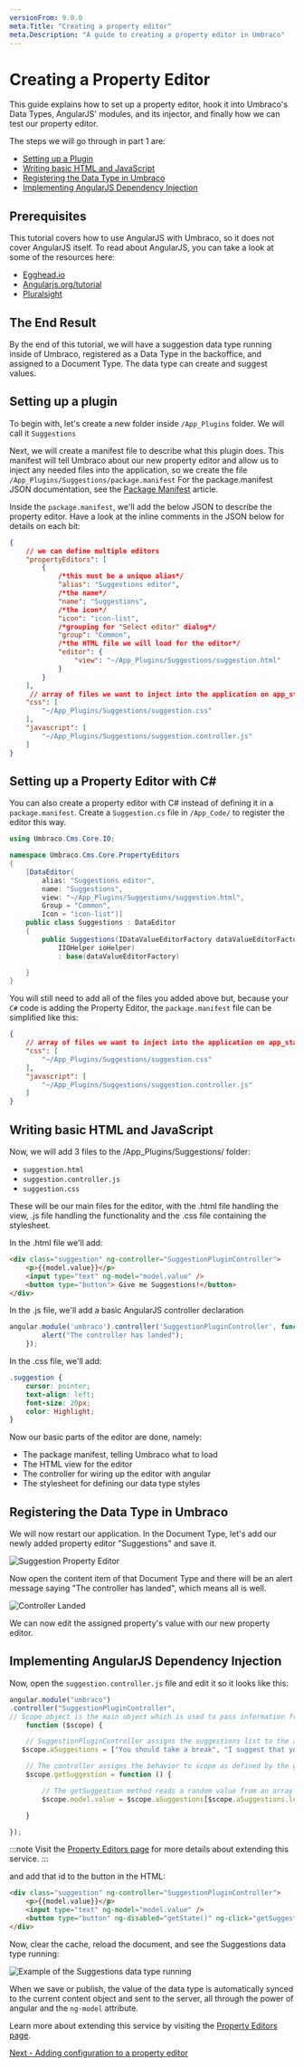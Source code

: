 ```yaml
---
versionFrom: 9.0.0
meta.Title: "Creating a property editor"
meta.Description: "A guide to creating a property editor in Umbraco"
---
```


# Creating a Property Editor

This guide explains how to set up a property editor, hook it into Umbraco's Data Types, AngularJS' modules, and its injector, and finally how we can test our property editor.

The steps we will go through in part 1 are:

- [Setting up a Plugin](#setting-up-a-plugin)
- [Writing basic HTML and JavaScript](#writing-basic-html-and-javascript)
- [Registering the Data Type in Umbraco](#registering-the-data-type-in-umbraco)
- [Implementing AngularJS Dependency Injection](#implementing-angularjs-dependency-injection)

## Prerequisites

This tutorial covers how to use AngularJS with Umbraco, so it does not cover AngularJS itself. To read about AngularJS, you can take a look at some of the resources here:

- [Egghead.io](https://egghead.io/courses/angularjs-fundamentals)
- [Angularjs.org/tutorial](https://docs.angularjs.org/tutorial)
- [Pluralsight](https://www.pluralsight.com/paths/angular-js)

## The End Result

By the end of this tutorial, we will have a suggestion data type running inside of Umbraco, registered as a Data Type in the backoffice, and assigned to a Document Type. The data type can create and suggest values.

## Setting up a plugin

To begin with, let's create a new folder inside `/App_Plugins` folder. We will call it `Suggestions`

Next, we will create a manifest file to describe what this plugin does. This manifest will tell Umbraco about our new property editor and allow us to inject any needed files into the application, so we create the file `/App_Plugins/Suggestions/package.manifest`
For the package.manifest JSON documentation, see the [Package Manifest](../../Extending/Property-Editors/package-manifest.md) article.

Inside the `package.manifest`, we'll add the below JSON to describe the property editor. Have a look at the inline comments in the JSON below for details on each bit:

```json
{
    // we can define multiple editors
    "propertyEditors": [
        {
            /*this must be a unique alias*/
            "alias": "Suggestions editor",
            /*the name*/
            "name": "Suggestions",
            /*the icon*/
            "icon": "icon-list",
            /*grouping for "Select editor" dialog*/
            "group": "Common",
            /*the HTML file we will load for the editor*/
            "editor": {
                "view": "~/App_Plugins/Suggestions/suggestion.html"
            }
        }
    ],
     // array of files we want to inject into the application on app_start
    "css": [
        "~/App_Plugins/Suggestions/suggestion.css"
    ],
    "javascript": [
        "~/App_Plugins/Suggestions/suggestion.controller.js"
    ]
}
```

## Setting up a Property Editor with C#

You can also create a property editor with C# instead of defining it in a `package.manifest`. Create a `Suggestion.cs` file in `/App_Code/` to register the editor this way.

```csharp
using Umbraco.Cms.Core.IO;

namespace Umbraco.Cms.Core.PropertyEditors
{
    [DataEditor(
        alias: "Suggestions editor",
        name: "Suggestions",
        view: "~/App_Plugins/Suggestions/suggestion.html",
        Group = "Common",
        Icon = "icon-list")]
    public class Suggestions : DataEditor
    {
        public Suggestions(IDataValueEditorFactory dataValueEditorFactory,
            IIOHelper ioHelper)
            : base(dataValueEditorFactory)

    }
}
```

You will still need to add all of the files you added above but, because your `C#` code is adding the Property Editor, the `package.manifest` file can be simplified like this:

```json
{
    // array of files we want to inject into the application on app_start
    "css": [
        "~/App_Plugins/Suggestions/suggestion.css"
    ],
    "javascript": [
        "~/App_Plugins/Suggestions/suggestion.controller.js"
    ]
}
```

## Writing basic HTML and JavaScript

Now, we will add 3 files to the /App_Plugins/Suggestions/ folder:

- `suggestion.html`
- `suggestion.controller.js`
- `suggestion.css`

These will be our main files for the editor, with the .html file handling the view, .js file handling the functionality and the .css file containing the stylesheet.

In the .html file we'll add:

```html
<div class="suggestion" ng-controller="SuggestionPluginController">
    <p>{{model.value}}</p>
    <input type="text" ng-model="model.value" />
    <button type="button"> Give me Suggestions!</button>
</div>
```

In the .js file, we'll add a basic AngularJS controller declaration

```javascript
angular.module('umbraco').controller('SuggestionPluginController', function () {
        alert("The controller has landed");
    });
```

In the .css file, we'll add:

```css
.suggestion {
    cursor: pointer;
    text-align: left;
    font-size: 20px;
    color: Highlight;
}

```

Now our basic parts of the editor are done, namely:

- The package manifest, telling Umbraco what to load
- The HTML view for the editor
- The controller for wiring up the editor with angular
- The stylesheet for defining our data type styles

## Registering the Data Type in Umbraco

We will now restart our application. In the Document Type, let's add our newly added property editor "Suggestions" and save it.

![Suggestion Property Editor](images/suggestion-property-editor.png)

Now open the content item of that Document Type and there will be an alert message saying "The controller has landed", which means all is well.

![Controller Landed](images/Controller-landed.png)

We can now edit the assigned property's value with our new property editor.

## Implementing AngularJS Dependency Injection

Now, open the `suggestion.controller.js` file and edit it so it looks like this:

```javascript
angular.module("umbraco")
.controller("SuggestionPluginController",
// Scope object is the main object which is used to pass information from the controller to the view.
    function ($scope) {

    // SuggestionPluginController assigns the suggestions list to the aSuggestions property of the scope
   $scope.aSuggestions = ["You should take a break", "I suggest that you visit the Eiffel Tower", "How about starting a book club today or this week?", "Are you hungry?"];

    // The controller assigns the behavior to scope as defined by the getSuggestion method, which is invoked when the user clicks on the 'Give me Suggestions!' button.
    $scope.getSuggestion = function () {

        // The getSuggestion method reads a random value from an array and provides a Suggestion. 
        $scope.model.value = $scope.aSuggestions[$scope.aSuggestions.length * Math.random() | 0];

    }

});
```

:::note
Visit the [Property Editors page](https://our.umbraco.com/documentation/Extending/Property-Editors/) for more details about extending this service.
:::

and add that id to the button in the HTML:

```html
<div class="suggestion" ng-controller="SuggestionPluginController">
    <p>{{model.value}}</p>
    <input type="text" ng-model="model.value" />
    <button type="button" ng-disabled="getState()" ng-click="getSuggestion()"> Give me Suggestions!</button>
</div>
```

Now, clear the cache, reload the document, and see the Suggestions data type running:

![Example of the Suggestions data type running](images/suggestion-editor-backoffice.png)

When we save or publish, the value of the data type is automatically synced to the current content object and sent to the server, all through the power of angular and the `ng-model` attribute.

Learn more about extending this service by visiting the [Property Editors page](https://our.umbraco.com/documentation/Extending/Property-Editors/).

[Next - Adding configuration to a property editor](part-2-v9.md)
